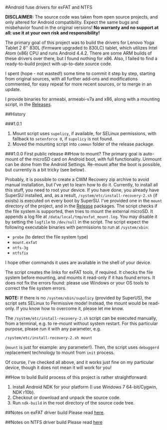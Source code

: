 #Android fuse drivers for exFAT and NTFS

**DISCLAIMER:** The source code was taken from open source projects, and only altered for Android compatibility. Expect the same bugs and misbehavior found in the original versions! **No warranty and no support at all: use it at your own risk and responsibility!**

The primary goal of this project was to build the drivers for Lenovo Yoga Tablet 2 8'' 830L (firmware upgraded to 830LC) tablet, which utilizes Intel Atom (x86) CPU and runs Android 4.4.2. There are some ARM builds of these drivers over there, but I found nothing for x86. Also, I failed to find a ready-to-build project with up-to-date source code.
 
I spent (hope - not wasted!) some time to commit it step by step, starting from original sources, with all further add-ons and modifications commented, for easy repeat for more recent sources, or to merge in an update.

I provide binaries for armeabi, armeabi-v7a and x86, along with a mounting script, in the [Releases](https://github.com/Lurker00/Android-fs/releases).

##History

###1.0.1
1. Mount script uses `supolicy`, if available, for SELinux permissions, with fallback to `setenforce 0`, if `supolicy` is not found.
2. Moved the mounting script into `common` folder of the release package.

###1.0.0
First public release
##How to mount?
The primary goal is auto-mount of the microSD card on Android boot, with full functionality. Unmount can be done from the Android Settings. Re-mount after the boot is possible, but currently is a bit tricky (see below).

Probably, it is possible to create a CWM Recovery zip archive to avoid manual installation, but I've yet to learn how to do it. Currently, to install all this stuff, you need to root your device. If you have done, you already have SuperSU installed, and, as a result, `/system/etc/install-recovery-2.sh` (if exists) is executed on every boot by SuperSU. I've provided one in the `mount` directory of the project, and in the [Release](https://github.com/Lurker00/Android-fs/releases) packages. The script checks if the file system is supported, then tries to mount the external microSD. It appends a log file at `/data/local/tmp/exfat_mount.log`. You may disable it by setting the `logfile` to `/dev/null` in the script. The script expect the following executable binaries with permissions to run at `/system/xbin`:
* `probe` (to detect the file system type)
* `mount.exfat`
* `ntfs-3g`
* `ntfsfix`
 
I hope other commands it uses are available in the shell of your device.

The script creates the links for exFAT tools, if required. It checks the file system before mounting, and mounts it read-only if it has found errors. It does not fix the errors found: please use Windows or your OS tools to correct the file system errors.

**NOTE:** If there is no `/system/xbin/supolicy` (provided by SuperUS), the script sets SELinux to Permissive mode! Instead, the mount would be read-only. If you know how to overcome it, please let me know.

The `/system/etc/install-recovery-2.sh` script can be executed manually, from a terminal, e.g. to re-mount without system restart. For this particular purpose, please run it with any parameter, e.g.

    /system/etc/install-recovery-2.sh mount

(`mount` is just for example: any parameter!). Then, the script uses `debuggerd` replacement technology to mount from `init` process.

Of course, I've checked all above, and it works just fine on my particular device, though it does not mean it will work for you!

##How to build
Build process of this project is rather straightforward:

1. Install Android NDK for your platform (I use Windows 7 64-bit/Cygwin, NDK r10b).
2. Checkout or download and unpack the source code.
3. Run `ndk-build` in the root directory of the source code tree.

##Notes on exFAT driver build
Please read [here](https://github.com/Lurker00/Android-fs/blob/master/jni/external/exfat/README.md).

##Notes on NTFS driver build
Please read [here](https://github.com/Lurker00/Android-fs/blob/master/jni/ntfs-3g/README.md)
